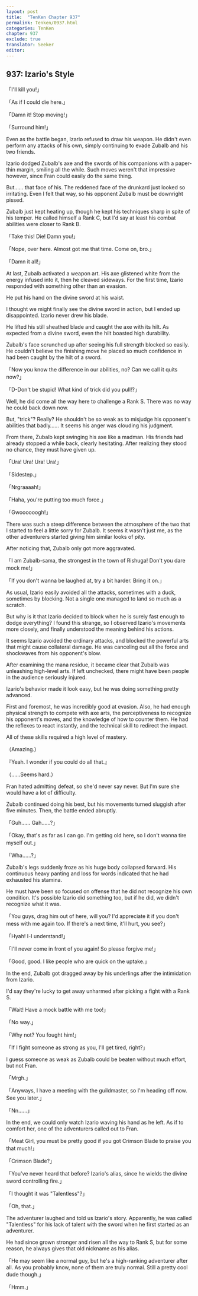 ```yaml
---
layout: post
title:  "TenKen Chapter 937"
permalink: Tenken/0937.html
categories: TenKen
chapter: 937
exclude: true
translator: Seeker
editor: 
---
```

<h2>937: Izario's Style</h2>

「I'll kill you!」

「As if I could die here.」

「Damn it! Stop moving!」

「Surround him!」

Even as the battle began, Izario refused to draw his weapon. He didn't even perform any attacks of his own, simply continuing to evade Zubalb and his two friends.

Izario dodged Zubalb's axe and the swords of his companions with a paper-thin margin, smiling all the while. Such moves weren't that impressive however, since Fran could easily do the same thing.

But…… that face of his. The reddened face of the drunkard just looked so irritating. Even I felt that way, so his opponent Zubalb must be downright pissed.

Zubalb just kept heating up, though he kept his techniques sharp in spite of his temper. He called himself a Rank C, but I'd say at least his combat abilities were closer to Rank B.

「Take this! Die! Damn you!」

「Nope, over here. Almost got me that time. Come on, bro.」

「Damn it all!」

At last, Zubalb activated a weapon art. His axe glistened white from the energy infused into it, then he cleaved sideways. For the first time, Izario responded with something other than an evasion.

He put his hand on the divine sword at his waist.

I thought we might finally see the divine sword in action, but I ended up disappointed. Izario never drew his blade.

He lifted his still sheathed blade and caught the axe with its hilt. As expected from a divine sword, even the hilt boasted high durability.

Zubalb's face scrunched up after seeing his full strength blocked so easily. He couldn't believe the finishing move he placed so much confidence in had been caught by the hilt of a sword.

「Now you know the difference in our abilities, no? Can we call it quits now?」

「D-Don't be stupid! What kind of trick did you pull!?」

Well, he did come all the way here to challenge a Rank S. There was no way he could back down now.

But, "trick"? Really? He shouldn't be so weak as to misjudge his opponent's abilities that badly…… It seems his anger was clouding his judgment.

From there, Zubalb kept swinging his axe like a madman. His friends had already stopped a while back, clearly hesitating. After realizing they stood no chance, they must have given up.

「Ura! Ura! Ura! Ura!」

「Sidestep.」

「Nrgraaaah!」

「Haha, you're putting too much force.」

「Gwoooooogh!」

There was such a steep difference between the atmosphere of the two that I started to feel a little sorry for Zubalb. It seems it wasn't just me, as the other adventurers started giving him similar looks of pity.

After noticing that, Zubalb only got more aggravated.

「I am Zubalb-sama, the strongest in the town of Rishuga! Don't you dare mock me!」

「If you don't wanna be laughed at, try a bit harder. Bring it on.」

As usual, Izario easily avoided all the attacks, sometimes with a duck, sometimes by blocking. Not a single one managed to land so much as a scratch.

But why is it that Izario decided to block when he is surely fast enough to dodge everything? I found this strange, so I observed Izario's movements more closely, and finally understood the meaning behind his actions.

It seems Izario avoided the ordinary attacks, and blocked the powerful arts that might cause collateral damage. He was canceling out all the force and shockwaves from his opponent's blow.

After examining the mana residue, it became clear that Zubalb was unleashing high-level arts. If left unchecked, there might have been people in the audience seriously injured.

Izario's behavior made it look easy, but he was doing something pretty advanced.

First and foremost, he was incredibly good at evasion. Also, he had enough physical strength to compete with axe arts, the perceptiveness to recognize his opponent's moves, and the knowledge of how to counter them. He had the reflexes to react instantly, and the technical skill to redirect the impact.

All of these skills required a high level of mastery.

（Amazing.）

『Yeah. I wonder if you could do all that.』

（……Seems hard.）

Fran hated admitting defeat, so she'd never say never. But I'm sure she would have a lot of difficulty.

Zubalb continued doing his best, but his movements turned sluggish after five minutes. Then, the battle ended abruptly.

「Guh…… Gah……?」

「Okay, that's as far as I can go. I'm getting old here, so I don't wanna tire myself out.」

「Wha……?」

Zubalb's legs suddenly froze as his huge body collapsed forward. His continuous heavy panting and loss for words indicated that he had exhausted his stamina.

He must have been so focused on offense that he did not recognize his own condition. It's possible Izario did something too, but if he did, we didn't recognize what it was.

「You guys, drag him out of here, will you? I'd appreciate it if you don't mess with me again too. If there's a next time, it'll hurt, you see?」

「Hyah! I-I understand!」

「I'll never come in front of you again! So please forgive me!」

「Good, good. I like people who are quick on the uptake.」

In the end, Zubalb got dragged away by his underlings after the intimidation from Izario.

I'd say they're lucky to get away unharmed after picking a fight with a Rank S.

「Wait! Have a mock battle with me too!」

「No way.」

「Why not? You fought him!」

「If I fight someone as strong as you, I'll get tired, right?」

I guess someone as weak as Zubalb could be beaten without much effort, but not Fran.

「Mrgh.」

「Anyways, I have a meeting with the guildmaster, so I'm heading off now. See you later.」

「Nn……」

In the end, we could only watch Izario waving his hand as he left. As if to comfort her, one of the adventurers called out to Fran.

「Meat Girl, you must be pretty good if you got Crimson Blade to praise you that much!」

「Crimson Blade?」

「You've never heard that before? Izario's alias, since he wields the divine sword controlling fire.」

「I thought it was "Talentless"?」

「Oh, that.」

The adventurer laughed and told us Izario's story. Apparently, he was called "Talentless" for his lack of talent with the sword when he first started as an adventurer.

He had since grown stronger and risen all the way to Rank S, but for some reason, he always gives that old nickname as his alias.

「He may seem like a normal guy, but he's a high-ranking adventurer after all. As you probably know, none of them are truly normal. Still a pretty cool dude though.」

「Hmm.」





